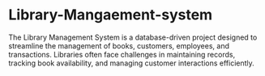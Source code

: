 # Library-Mangaement-system
The Library Management System is a database-driven project designed to streamline the management of books, customers, employees, and transactions. Libraries often face challenges in maintaining records, tracking book availability, and managing customer interactions efficiently.
